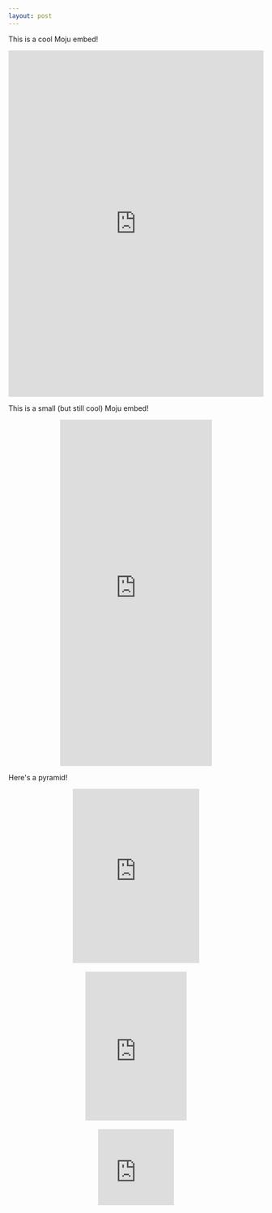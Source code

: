 ```yaml
---
layout: post
---
```


This is a cool Moju embed!

<style>.moju-container{position:relative;margin:0 auto;padding:100% 0 180px;max-width:600px;height:0;overflow:hidden;}.moju-container iframe{position:absolute;top:0;left:0;width:1px;min-width:100%;*width:100%;height:100%;}</style><div class="moju-container"><iframe src="https://getmoju.com/e/xBEmpSS1LIEB" seamless frameBorder="0" style="border:none;" scrolling="no"></iframe></div>

This is a small (but still cool) Moju embed!

<style>.small {max-width:300px}</style>
<div class="moju-container small"><iframe src="https://getmoju.com/e/xBEmpSS1LIEB" seamless frameBorder="0" style="border:none;" scrolling="no"></iframe></div>

Here's a pyramid!

<div class="moju-container" style="padding:344px 0 0;max-width: 250px"><iframe src="https://getmoju.com/e/RTqfSzIQhoEB" seamless frameBorder="0" style="border:none;" scrolling="no"></iframe></div>

<br>

<div class="moju-container" style="padding:294px 0 0;max-width: 200px"><iframe src="https://getmoju.com/e/QmOzKtZagIEB" seamless frameBorder="0" style="border:none;" scrolling="no"></iframe></div>

<br>

<div class="moju-container" style="padding:150px 0 0;max-width: 150px"><iframe src="https://getmoju.com/e/RMqclttxu38B" seamless frameBorder="0" style="border:none;" scrolling="no"></iframe></div>
